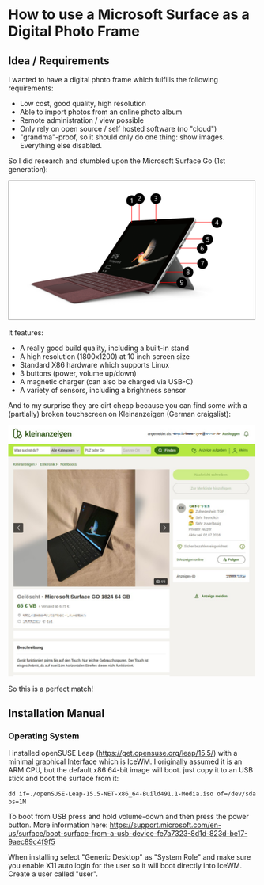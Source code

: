 # How to use a Microsoft Surface as a Digital Photo Frame

## Idea / Requirements

I wanted to have a digital photo frame which fulfills the following requirements:
- Low cost, good quality, high resolution
- Able to import photos from an online photo album
- Remote administration / view possible
- Only rely on open source / self hosted software (no "cloud")
- "grandma"-proof, so it should only do one thing: show images. Everything else disabled.

So I did research and stumbled upon the Microsoft Surface Go (1st generation):

<img src='images/surface.png' width='500'>

It features:
- A really good build quality, including a built-in stand
- A high resolution (1800x1200) at 10 inch screen size
- Standard X86 hardware which supports Linux
- 3 buttons (power, volume up/down)
- A magnetic charger (can also be charged via USB-C)
- A variety of sensors, including a brightness sensor

And to my surprise they are dirt cheap because you can find some with a (partially) broken touchscreen on Kleinanzeigen (German craigslist):

<img src='images/kleinanzeigen.jpg' width='500'>

So this is a perfect match!

## Installation Manual

### Operating System

I installed openSUSE Leap (https://get.opensuse.org/leap/15.5/) with a minimal graphical Interface which is IceWM. I originally assumed it is an ARM CPU, but the default x86 64-bit image will boot. just copy it to an USB stick and boot the surface from it:

```
dd if=./openSUSE-Leap-15.5-NET-x86_64-Build491.1-Media.iso of=/dev/sda bs=1M
```

To boot from USB press and hold volume-down and then press the power button. More information here: https://support.microsoft.com/en-us/surface/boot-surface-from-a-usb-device-fe7a7323-8d1d-823d-be17-9aec89c4f9f5

When installing select "Generic Desktop" as "System Role" and make sure you enable X11 auto login for the user so it will boot directly into IceWM. Create a user called "user".


